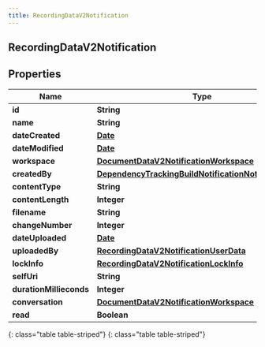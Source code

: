 ```yaml
---
title: RecordingDataV2Notification
---
```

## RecordingDataV2Notification


## Properties

| Name | Type | Description | Notes |
| ------------ | ------------- | ------------- | ------------- |
| **id** | **String** |  |  [optional] |
| **name** | **String** |  |  [optional] |
| **dateCreated** | [**Date**](Date.html) |  |  [optional] |
| **dateModified** | [**Date**](Date.html) |  |  [optional] |
| **workspace** | [**DocumentDataV2NotificationWorkspace**](DocumentDataV2NotificationWorkspace.html) |  |  [optional] |
| **createdBy** | [**DependencyTrackingBuildNotificationNotificationUser**](DependencyTrackingBuildNotificationNotificationUser.html) |  |  [optional] |
| **contentType** | **String** |  |  [optional] |
| **contentLength** | **Integer** |  |  [optional] |
| **filename** | **String** |  |  [optional] |
| **changeNumber** | **Integer** |  |  [optional] |
| **dateUploaded** | [**Date**](Date.html) |  |  [optional] |
| **uploadedBy** | [**RecordingDataV2NotificationUserData**](RecordingDataV2NotificationUserData.html) |  |  [optional] |
| **lockInfo** | [**RecordingDataV2NotificationLockInfo**](RecordingDataV2NotificationLockInfo.html) |  |  [optional] |
| **selfUri** | **String** |  |  [optional] |
| **durationMillieconds** | **Integer** |  |  [optional] |
| **conversation** | [**DocumentDataV2NotificationWorkspace**](DocumentDataV2NotificationWorkspace.html) |  |  [optional] |
| **read** | **Boolean** |  |  [optional] |
{: class="table table-striped"}
{: class="table table-striped"}


